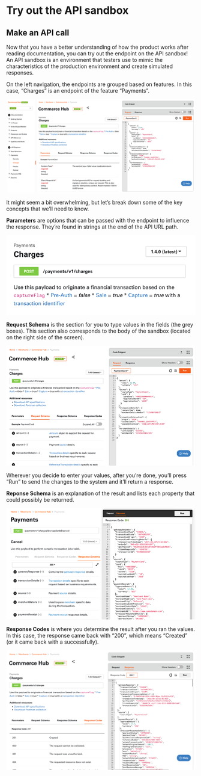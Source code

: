 # Try out the API sandbox
## Make an API call
Now that you have a better understanding of how the product works after reading documentation, you can try out the endpoint on the API sandbox! An API sandbox is an environment that testers use to mimic the characteristics of the production environment and create simulated responses. 

On the left navigation, the endpoints are grouped based on features. In this case, “Charges” is an endpoint of the feature “Payments”.  

![product_api_6]

It might seem a bit overwhelming, but let’s break down some of the key concepts that we’ll need to know.


**Parameters** are options that can be passed with the endpoint to influence the response. They’re found in strings at the end of the API URL path.

![product_api_7]

**Request Schema** is the section for you to type values in the fields (the grey boxes). This section also corresponds to the body of the sandbox (located on the right side of the screen). 

![product_api_8]

Wherever you decide to enter your values, after you’re done, you’ll press “Run” to send the changes to the system and it’ll return a response. 

**Reponse Schema** is an explanation of the result and lists each property that could possibly be returned.

![product_api_10]

**Response Codes** is where you determine the result after you ran the values. In this case, the response came back with “200”, which means “Created” (or it came back with a successfully).

![product_api_9]

[//]: # (These are reference links used in markdown file)

[product_api_6]:<../assets/images/product_api_6.png>

[product_api_7]:<../assets/images/product_api_7.png>

[product_api_8]:<../assets/images/product_api_8.png>

[product_api_9]:<../assets/images/product_api_9.png>

[product_api_10]:<../assets/images/product_api_10.png>

